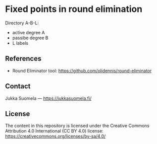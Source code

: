 # Fixed points in round elimination

Directory A-B-L:

- active degree A
- passibe degree B
- L labels


## References

- Round Eliminator tool: https://github.com/olidennis/round-eliminator


## Contact

Jukka Suomela — https://jukkasuomela.fi/


## License

The content in this repository is licensed under the Creative Commons
Attribution 4.0 International (CC BY 4.0) license:
https://creativecommons.org/licenses/by-sa/4.0/

